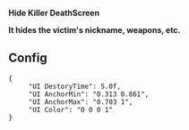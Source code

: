 **Hide Killer DeathScreen**

**It hides the victim's nickname, weapons, etc.**

## Config
```
{
     "UI DestoryTime": 5.0f,
     "UI AnchorMin": "0.313 0.861",
     "UI AnchorMax": "0.703 1",
     "UI Color": "0 0 0 1"
}
```